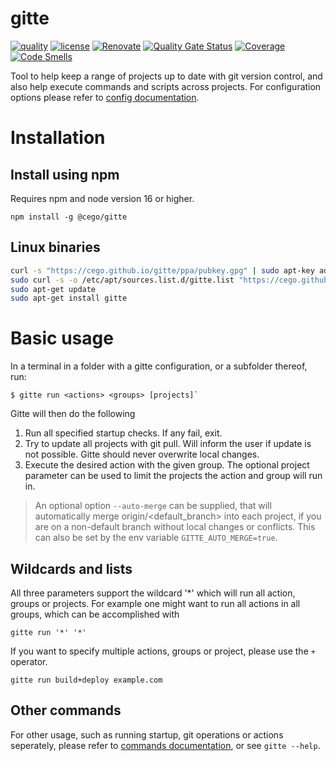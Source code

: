 # gitte

[![quality](https://img.shields.io/github/workflow/status/cego/gitte/Quality)](https://github.com/cego/gitte/actions)
[![license](https://img.shields.io/github/license/cego/gitte)](https://npmjs.org/package/gitte)
[![Renovate](https://img.shields.io/badge/renovate-enabled-brightgreen.svg)](https://renovatebot.com)
[![Quality Gate Status](https://sonarcloud.io/api/project_badges/measure?project=cego_gitte&metric=alert_status)](https://sonarcloud.io/dashboard?id=cego_gitte)
[![Coverage](https://sonarcloud.io/api/project_badges/measure?project=cego_gitte&metric=coverage)](https://sonarcloud.io/dashboard?id=cego_gitte)
[![Code Smells](https://sonarcloud.io/api/project_badges/measure?project=cego_gitte&metric=code_smells)](https://sonarcloud.io/dashboard?id=cego_gitte)

Tool to help keep a range of projects up to date with git version control, and also help execute commands and scripts across projects. For configuration options please refer to [config documentation](./docs/config.md).

# Installation

## Install using npm

Requires npm and node version 16 or higher.

```
npm install -g @cego/gitte
```

## Linux binaries

```bash
curl -s "https://cego.github.io/gitte/ppa/pubkey.gpg" | sudo apt-key add -
sudo curl -s -o /etc/apt/sources.list.d/gitte.list "https://cego.github.io/gitte/ppa/gitte.list"
sudo apt-get update
sudo apt-get install gitte
```

# Basic usage

In a terminal in a folder with a gitte configuration, or a subfolder thereof, run:

```
$ gitte run <actions> <groups> [projects]`
```

Gitte will then do the following

1. Run all specified startup checks. If any fail, exit.
2. Try to update all projects with git pull. Will inform the user if update is not possible. Gitte should never overwrite local changes.
3. Execute the desired action with the given group. The optional project parameter can be used to limit the projects the action and group will run in.

> An optional option `--auto-merge` can be supplied, that will automatically merge origin/<default_branch> into each project, if you are on a non-default branch without local changes or conflicts. This can also be set by the env variable `GITTE_AUTO_MERGE=true`.

## Wildcards and lists

All three parameters support the wildcard '\*' which will run all action, groups or projects. For example one might want to run all actions in all groups, which can be accomplished with

```
gitte run '*' '*'
```

If you want to specify multiple actions, groups or project, please use the `+` operator.

```
gitte run build+deploy example.com
```

## Other commands

For other usage, such as running startup, git operations or actions seperately, please refer to [commands documentation](./docs/commands.md), or see `gitte --help`.
